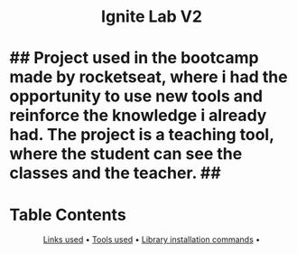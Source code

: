 <h1 align="center">Ignite Lab V2<h1>
##
Project used in the bootcamp made by rocketseat, where i had the opportunity to use new tools and reinforce the knowledge i already had.
The project is a teaching tool, where the student can see the classes and the teacher.
##

Table Contents
=================
<p align="center">
 <a href="#links-used">Links used</a> •
 <a href="#ltools-used">Tools used</a> • 
 <a href="#library-installation-commands">Library installation commands</a> • 
</p>
